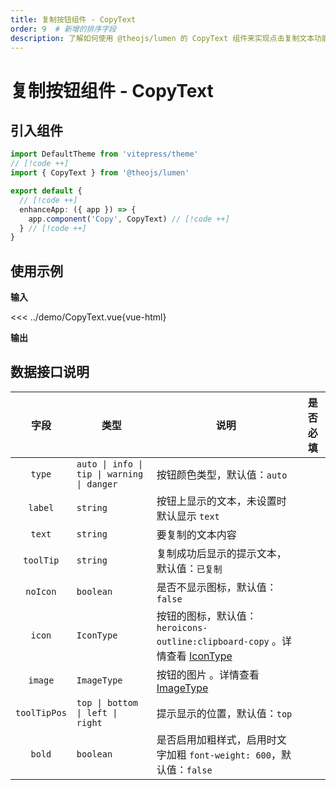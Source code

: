 ```yaml
---
title: 复制按钮组件 - CopyText
order: 9  # 新增的排序字段
description: 了解如何使用 @theojs/lumen 的 CopyText 组件来实现点击复制文本功能。该组件支持自定义图标、提示信息和位置，适用于各种场景，如代码片段、链接等。
---
```


# 复制按钮组件 - CopyText

## 引入组件

```ts [.vitepress/theme/index.ts]
import DefaultTheme from 'vitepress/theme'
// [!code ++]
import { CopyText } from '@theojs/lumen'

export default {
  // [!code ++]
  enhanceApp: ({ app }) => {
    app.component('Copy', CopyText) // [!code ++]
  } // [!code ++]
}
```

## 使用示例

**输入**

<<< ../demo/CopyText.vue{vue-html}

**输出**

<!--@include: ../demo/CopyText.vue-->

## 数据接口说明

|     字段     | 类型                                       | 说明                                                                                    | 是否必填              |
| :----------: | ------------------------------------------ | --------------------------------------------------------------------------------------- | --------------------- |
|    `type`    | `auto \| info \| tip \| warning \| danger` | 按钮颜色类型，默认值：`auto`                                                            | <Badge text="可选" /> |
|   `label`    | `string`                                   | 按钮上显示的文本，未设置时默认显示 `text`                                               | <Badge text="可选" /> |
|    `text`    | `string`                                   | 要复制的文本内容                                                                        | <Badge text="必填" /> |
|  `toolTip`   | `string`                                   | 复制成功后显示的提示文本，默认值：`已复制`                                              | <Badge text="可选" /> |
|   `noIcon`   | `boolean`                                  | 是否不显示图标，默认值：`false`                                                         | <Badge text="可选" /> |
|    `icon`    | `IconType`                                 | 按钮的图标，默认值：`heroicons-outline:clipboard-copy` 。详情查看 [IconType](#IconType) | <Badge text="可选" /> |
|   `image`    | `ImageType`                                | 按钮的图片 。详情查看 [ImageType](#ImageType)                                           | <Badge text="可选" /> |
| `toolTipPos` | `top \| bottom \| left \| right`           | 提示显示的位置，默认值：`top`                                                           | <Badge text="可选" /> |
|    `bold`    | `boolean`                                  | 是否启用加粗样式，启用时文字加粗 `font-weight: 600`，默认值：`false`                    | <Badge text="可选" /> |

<!--@include: ../demo/type.md-->
